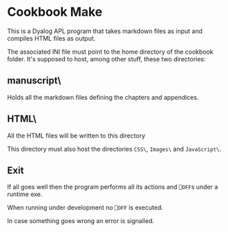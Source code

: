 # Cookbook Make

This is a Dyalog APL program that takes markdown files as input and compiles HTML files as output.

The associated INI file must point to the home directory of the cookbook folder. It's supposed to host, among other stuff, these two directories:


## manuscript\

Holds all the markdown files defining the chapters and appendices.


## HTML\

All the HTML files will be written to this directory

This directory must also host the directories `CSS\`, `Images\` and `JavaScript\`.


## Exit

If all goes well then the program performs all its actions and `⎕OFF`s under a runtime exe.

When running under development no `⎕OFF` is executed.

In case something goes wrong an error is signalled.